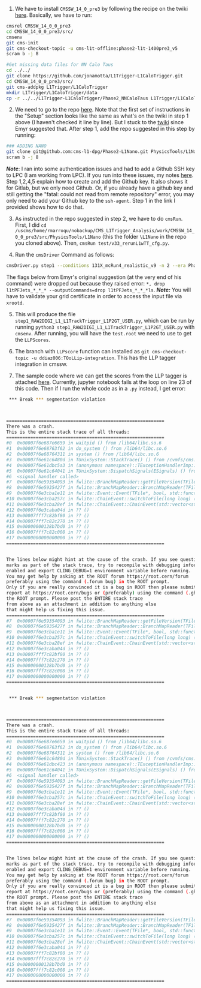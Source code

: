 1. We have to install `CMSSW_14_0_pre3` by following the recipe on the twiki [here](https://twiki.cern.ch/twiki/bin/view/CMSPublic/SWGuideL1TPhase2Instructions#Recipe_for_phase2_l1t_1400pre3_v2). Basically, we have to run: 
```bash
cmsrel CMSSW_14_0_0_pre3
cd CMSSW_14_0_0_pre3/src/
cmsenv
git cms-init
git cms-checkout-topic -u cms-l1t-offline:phase2-l1t-1400pre3_v5
scram b -j 8

#Get missing data files for NN Calo Taus
cd ../../
git clone https://github.com/jonamotta/L1Trigger-L1CaloTrigger.git
cd CMSSW_14_0_0_pre3/src/
git cms-addpkg L1Trigger/L1CaloTrigger
mkdir L1Trigger/L1CaloTrigger/data
cp -r ../../L1Trigger-L1CaloTrigger/Phase2_NNCaloTaus L1Trigger/L1CaloTrigger/data
```

2. We need to go to the repo [here](https://github.com/cms-l1-dpg/Phase2-L1Nano/tree/main). Note that the first set of instructions in the "Setup" section looks like the same as what's on the twiki in step 1 above (I haven't checked it line by line). But I stuck to the [twiki](https://twiki.cern.ch/twiki/bin/view/CMSPublic/SWGuideL1TPhase2Instructions#Recipe_for_phase2_l1t_1400pre3_v2) since Emyr suggested that. After step 1, add the repo suggested in this step by running:
```bash
### ADDING NANO
git clone git@github.com:cms-l1-dpg/Phase2-L1Nano.git PhysicsTools/L1Nano
scram b -j 8
```
***Note***: I ran into some authentication issues and had to add a Github SSH key to LPC (I am working from LPC). If you run into these issues, my notes [here](https://github.com/Brainz22/useful_notes/blob/main/Workflow%40corr4_APxV1.md). Step 1,2,4,5 explain how to create and add the Github key. It also shows it for Gitlab, but we only need Github. Or, if you already have a github key and still getting the "fatal: could not read from remote repository" error, you may only need to add your Github key to the `ssh-agent`. Step 1 in the link I provided shows how to do that.

3. As instructed in the repo suggested in step 2, we have to do `cmsRun`. First, I did `cd /uscms/home/rmarroqu/nobackup/CMS_L1Trigger_Analysis/work/CMSSW_14_0_0_pre3/src/PhysicsTools/L1Nano` (this the folder `\L1Nano` in the repo you cloned above). Then, `cmsRun test/v33_rerunL1wTT_cfg.py`.

4. Run the `cmsDriver` Command as follows:
```bash
cmsDriver.py step1 --conditions 131X_mcRun4_realistic_v9 -n 2 --era Phase2C17I13M9 --eventcontent NANOAOD -s RAW2DIGI,L1,L1TrackTrigger,L1P2GT,USER:PhysicsTools/L1Nano/l1tPh2Nano_cff.l1tPh2NanoTask --datatier GEN-SIM-DIGI-RAW-MINIAOD --fileout file:test.root --customise SLHCUpgradeSimulations/Configuration/aging.customise_aging_1000,Configuration/DataProcessing/Utils.addMonitoring,L1Trigger/Configuration/customisePhase2.addHcalTriggerPrimitives,L1Trigger/Configuration/customisePhase2FEVTDEBUGHLT.customisePhase2FEVTDEBUGHLT,L1Trigger/Configuration/customisePhase2TTNoMC.customisePhase2TTNoMC,PhysicsTools/L1Nano/l1tPh2Nano_cff.addFullPh2L1Nano --geometry Extended2026D95 --no_exec --nThreads 8 --filein root://cmsxrootd.fnal.gov///store/mc/Phase2Spring23DIGIRECOMiniAOD/MinBias_TuneCP5_14TeV-pythia8/GEN-SIM-DIGI-RAW-MINIAOD/PU200_L1TFix_Trk1GeV_131X_mcRun4_realistic_v9_ext1-v2/80000/0061cc5d-056b-41f5-ba7b-aada40915e3f.root --mc --inputCommands=keep
```

The flags below from Emyr's original suggestion (at the very end of his command) were dropped out because they raised error:
`*, drop l1tPFJets_*_*_* --outputCommands=drop l1tPFJets_*_*_*ls`.
***Note:*** You will have to validate your grid certificate in order to access the input file via `xrootd`.

5. This will produce the file `step1_RAW2DIGI_L1_L1TrackTrigger_L1P2GT_USER.py`, which can be run by running `python3 step1_RAW2DIGI_L1_L1TrackTrigger_L1P2GT_USER.py` with `cmsenv`. After running, you will have the `test.root` we need to use to get the `LLPScores`.

6. The branch with `LLPscore` function can installed as `git cms-checkout-topic -u ddiaz006:TOoLLip-integration`. This has the LLP tagger integration in cmssw.

7. The sample code where we can get the scores from the LLP tagger is attached [here](https://gist.github.com/ddiaz006/58c547c2dfc0828c4487ed7523bc14d7). Currently, jupyter notebook fails at the loop on line 23 of this code. Then if I run the whole code as in a `.py` instead, I get error:
```bash
 *** Break *** segmentation violation



===========================================================
There was a crash.
This is the entire stack trace of all threads:
===========================================================
#0  0x00007f6e687e6659 in waitpid () from /lib64/libc.so.6
#1  0x00007f6e68763f62 in do_system () from /lib64/libc.so.6
#2  0x00007f6e68764311 in system () from /lib64/libc.so.6
#3  0x00007f6e61c6480d in TUnixSystem::StackTrace() () from /cvmfs/cms.cern.ch/slc7_amd64_gcc12/lcg/root/6.30.03-723f04ba093d0553281d42c7b0f6eee1/lib/libCore.so
#4  0x00007f6e61dbc5a3 in (anonymous namespace)::TExceptionHandlerImp::HandleException(int) () from /cvmfs/cms.cern.ch/slc7_amd64_gcc12/lcg/root/6.30.03-723f04ba093d0553281d42c7b0f6eee1/lib/libcppyy_backend3_9.so
#5  0x00007f6e61c64041 in TUnixSystem::DispatchSignals(ESignals) () from /cvmfs/cms.cern.ch/slc7_amd64_gcc12/lcg/root/6.30.03-723f04ba093d0553281d42c7b0f6eee1/lib/libCore.so
#6  <signal handler called>
#7  0x00007f6e59354093 in fwlite::BranchMapReader::getFileVersion(TFile*) () from /cvmfs/cms.cern.ch/slc7_amd64_gcc12/cms/cmssw/CMSSW_14_0_0_pre3/lib/slc7_amd64_gcc12/libFWCoreFWLite.so
#8  0x00007f6e5935427f in fwlite::BranchMapReader::BranchMapReader(TFile*) () from /cvmfs/cms.cern.ch/slc7_amd64_gcc12/cms/cmssw/CMSSW_14_0_0_pre3/lib/slc7_amd64_gcc12/libFWCoreFWLite.so
#9  0x00007f6e3cba1e11 in fwlite::Event::Event(TFile*, bool, std::function<void (TBranch const&)>) () from /cvmfs/cms.cern.ch/slc7_amd64_gcc12/cms/cmssw/CMSSW_14_0_0_pre3/lib/slc7_amd64_gcc12/libDataFormatsFWLite.so
#10 0x00007f6e3cba257c in fwlite::ChainEvent::switchToFile(long long) () from /cvmfs/cms.cern.ch/slc7_amd64_gcc12/cms/cmssw/CMSSW_14_0_0_pre3/lib/slc7_amd64_gcc12/libDataFormatsFWLite.so
#11 0x00007f6e3cba28ef in fwlite::ChainEvent::ChainEvent(std::vector<std::__cxx11::basic_string<char, std::char_traits<char>, std::allocator<char> >, std::allocator<std::__cxx11::basic_string<char, std::char_traits<char>, std::allocator<char> > > > const&) () from /cvmfs/cms.cern.ch/slc7_amd64_gcc12/cms/cmssw/CMSSW_14_0_0_pre3/lib/slc7_amd64_gcc12/libDataFormatsFWLite.so
#12 0x00007f6e3caba04d in ?? ()
#13 0x00007fff7c82bf80 in ?? ()
#14 0x00007fff7c82c270 in ?? ()
#15 0x00000000128b7bd0 in ?? ()
#16 0x00007fff7c82c008 in ?? ()
#17 0x0000000000000000 in ?? ()
===========================================================


The lines below might hint at the cause of the crash. If you see question
marks as part of the stack trace, try to recompile with debugging information
enabled and export CLING_DEBUG=1 environment variable before running.
You may get help by asking at the ROOT forum https://root.cern/forum
preferably using the command (.forum bug) in the ROOT prompt.
Only if you are really convinced it is a bug in ROOT then please submit a
report at https://root.cern/bugs or (preferably) using the command (.gh bug) in
the ROOT prompt. Please post the ENTIRE stack trace
from above as an attachment in addition to anything else
that might help us fixing this issue.
===========================================================
#7  0x00007f6e59354093 in fwlite::BranchMapReader::getFileVersion(TFile*) () from /cvmfs/cms.cern.ch/slc7_amd64_gcc12/cms/cmssw/CMSSW_14_0_0_pre3/lib/slc7_amd64_gcc12/libFWCoreFWLite.so
#8  0x00007f6e5935427f in fwlite::BranchMapReader::BranchMapReader(TFile*) () from /cvmfs/cms.cern.ch/slc7_amd64_gcc12/cms/cmssw/CMSSW_14_0_0_pre3/lib/slc7_amd64_gcc12/libFWCoreFWLite.so
#9  0x00007f6e3cba1e11 in fwlite::Event::Event(TFile*, bool, std::function<void (TBranch const&)>) () from /cvmfs/cms.cern.ch/slc7_amd64_gcc12/cms/cmssw/CMSSW_14_0_0_pre3/lib/slc7_amd64_gcc12/libDataFormatsFWLite.so
#10 0x00007f6e3cba257c in fwlite::ChainEvent::switchToFile(long long) () from /cvmfs/cms.cern.ch/slc7_amd64_gcc12/cms/cmssw/CMSSW_14_0_0_pre3/lib/slc7_amd64_gcc12/libDataFormatsFWLite.so
#11 0x00007f6e3cba28ef in fwlite::ChainEvent::ChainEvent(std::vector<std::__cxx11::basic_string<char, std::char_traits<char>, std::allocator<char> >, std::allocator<std::__cxx11::basic_string<char, std::char_traits<char>, std::allocator<char> > > > const&) () from /cvmfs/cms.cern.ch/slc7_amd64_gcc12/cms/cmssw/CMSSW_14_0_0_pre3/lib/slc7_amd64_gcc12/libDataFormatsFWLite.so
#12 0x00007f6e3caba04d in ?? ()
#13 0x00007fff7c82bf80 in ?? ()
#14 0x00007fff7c82c270 in ?? ()
#15 0x00000000128b7bd0 in ?? ()
#16 0x00007fff7c82c008 in ?? ()
#17 0x0000000000000000 in ?? ()
===========================================================


 *** Break *** segmentation violation



===========================================================
There was a crash.
This is the entire stack trace of all threads:
===========================================================
#0  0x00007f6e687e6659 in waitpid () from /lib64/libc.so.6
#1  0x00007f6e68763f62 in do_system () from /lib64/libc.so.6
#2  0x00007f6e68764311 in system () from /lib64/libc.so.6
#3  0x00007f6e61c6480d in TUnixSystem::StackTrace() () from /cvmfs/cms.cern.ch/slc7_amd64_gcc12/lcg/root/6.30.03-723f04ba093d0553281d42c7b0f6eee1/lib/libCore.so
#4  0x00007f6e61dbc423 in (anonymous namespace)::TExceptionHandlerImp::HandleException(int) () from /cvmfs/cms.cern.ch/slc7_amd64_gcc12/lcg/root/6.30.03-723f04ba093d0553281d42c7b0f6eee1/lib/libcppyy_backend3_9.so
#5  0x00007f6e61c64041 in TUnixSystem::DispatchSignals(ESignals) () from /cvmfs/cms.cern.ch/slc7_amd64_gcc12/lcg/root/6.30.03-723f04ba093d0553281d42c7b0f6eee1/lib/libCore.so
#6  <signal handler called>
#7  0x00007f6e59354093 in fwlite::BranchMapReader::getFileVersion(TFile*) () from /cvmfs/cms.cern.ch/slc7_amd64_gcc12/cms/cmssw/CMSSW_14_0_0_pre3/lib/slc7_amd64_gcc12/libFWCoreFWLite.so
#8  0x00007f6e5935427f in fwlite::BranchMapReader::BranchMapReader(TFile*) () from /cvmfs/cms.cern.ch/slc7_amd64_gcc12/cms/cmssw/CMSSW_14_0_0_pre3/lib/slc7_amd64_gcc12/libFWCoreFWLite.so
#9  0x00007f6e3cba1e11 in fwlite::Event::Event(TFile*, bool, std::function<void (TBranch const&)>) () from /cvmfs/cms.cern.ch/slc7_amd64_gcc12/cms/cmssw/CMSSW_14_0_0_pre3/lib/slc7_amd64_gcc12/libDataFormatsFWLite.so
#10 0x00007f6e3cba257c in fwlite::ChainEvent::switchToFile(long long) () from /cvmfs/cms.cern.ch/slc7_amd64_gcc12/cms/cmssw/CMSSW_14_0_0_pre3/lib/slc7_amd64_gcc12/libDataFormatsFWLite.so
#11 0x00007f6e3cba28ef in fwlite::ChainEvent::ChainEvent(std::vector<std::__cxx11::basic_string<char, std::char_traits<char>, std::allocator<char> >, std::allocator<std::__cxx11::basic_string<char, std::char_traits<char>, std::allocator<char> > > > const&) () from /cvmfs/cms.cern.ch/slc7_amd64_gcc12/cms/cmssw/CMSSW_14_0_0_pre3/lib/slc7_amd64_gcc12/libDataFormatsFWLite.so
#12 0x00007f6e3caba04d in ?? ()
#13 0x00007fff7c82bf80 in ?? ()
#14 0x00007fff7c82c270 in ?? ()
#15 0x00000000128b7bd0 in ?? ()
#16 0x00007fff7c82c008 in ?? ()
#17 0x0000000000000000 in ?? ()
===========================================================


The lines below might hint at the cause of the crash. If you see question
marks as part of the stack trace, try to recompile with debugging information
enabled and export CLING_DEBUG=1 environment variable before running.
You may get help by asking at the ROOT forum https://root.cern/forum
preferably using the command (.forum bug) in the ROOT prompt.
Only if you are really convinced it is a bug in ROOT then please submit a
report at https://root.cern/bugs or (preferably) using the command (.gh bug) in
the ROOT prompt. Please post the ENTIRE stack trace
from above as an attachment in addition to anything else
that might help us fixing this issue.
===========================================================
#7  0x00007f6e59354093 in fwlite::BranchMapReader::getFileVersion(TFile*) () from /cvmfs/cms.cern.ch/slc7_amd64_gcc12/cms/cmssw/CMSSW_14_0_0_pre3/lib/slc7_amd64_gcc12/libFWCoreFWLite.so
#8  0x00007f6e5935427f in fwlite::BranchMapReader::BranchMapReader(TFile*) () from /cvmfs/cms.cern.ch/slc7_amd64_gcc12/cms/cmssw/CMSSW_14_0_0_pre3/lib/slc7_amd64_gcc12/libFWCoreFWLite.so
#9  0x00007f6e3cba1e11 in fwlite::Event::Event(TFile*, bool, std::function<void (TBranch const&)>) () from /cvmfs/cms.cern.ch/slc7_amd64_gcc12/cms/cmssw/CMSSW_14_0_0_pre3/lib/slc7_amd64_gcc12/libDataFormatsFWLite.so
#10 0x00007f6e3cba257c in fwlite::ChainEvent::switchToFile(long long) () from /cvmfs/cms.cern.ch/slc7_amd64_gcc12/cms/cmssw/CMSSW_14_0_0_pre3/lib/slc7_amd64_gcc12/libDataFormatsFWLite.so
#11 0x00007f6e3cba28ef in fwlite::ChainEvent::ChainEvent(std::vector<std::__cxx11::basic_string<char, std::char_traits<char>, std::allocator<char> >, std::allocator<std::__cxx11::basic_string<char, std::char_traits<char>, std::allocator<char> > > > const&) () from /cvmfs/cms.cern.ch/slc7_amd64_gcc12/cms/cmssw/CMSSW_14_0_0_pre3/lib/slc7_amd64_gcc12/libDataFormatsFWLite.so
#12 0x00007f6e3caba04d in ?? ()
#13 0x00007fff7c82bf80 in ?? ()
#14 0x00007fff7c82c270 in ?? ()
#15 0x00000000128b7bd0 in ?? ()
#16 0x00007fff7c82c008 in ?? ()
#17 0x0000000000000000 in ?? ()
===========================================================
```

